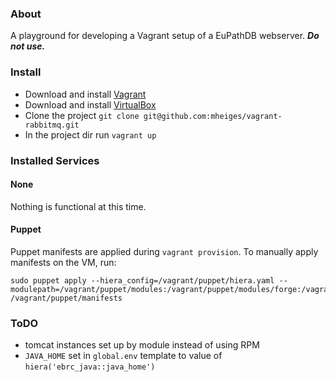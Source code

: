 
### About

A playground for developing a Vagrant setup of a EuPathDB webserver. **_Do not use._**

### Install

* Download and install [Vagrant](https://www.vagrantup.com/downloads.html)
* Download and install  [VirtualBox](https://www.virtualbox.org/wiki/Downloads)
* Clone the project ```git clone git@github.com:mheiges/vagrant-rabbitmq.git```
* In the project dir run ```vagrant up```

### Installed Services

#### None

Nothing is functional at this time.

#### Puppet

Puppet manifests are applied during `vagrant provision`. To manually apply manifests on the VM, run:

    sudo puppet apply --hiera_config=/vagrant/puppet/hiera.yaml --modulepath=/vagrant/puppet/modules:/vagrant/puppet/modules/forge:/vagrant/puppet/modules/custom:/vagrant/puppet/locations:/vagrant/puppet/projects  /vagrant/puppet/manifests


### ToDO
 - tomcat instances set up by module instead of using RPM
  - `JAVA_HOME` set in `global.env` template to value of `hiera('ebrc_java::java_home')`
